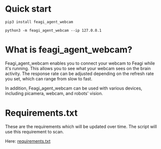 # Quick start
`pip3 install feagi_agent_webcam`

`python3 -m feagi_agent_webcam --ip 127.0.0.1`

# What is feagi_agent_webcam?
Feagi_agent_webcam enables you to connect your webcam to Feagi while it's running. This allows you to see what your webcam sees on the brain activity. The response rate can be adjusted depending on the refresh rate you set, which can range from slow to fast.

In addition, Feagi_agent_webcam can be used with various devices, including picamera, webcam, and robots' vision.

# Requirements.txt
These are the requirements which will be updated over time. The script will use this requirement to scan.

Here: [requirements.txt](https://github.com/feagi/feagi/blob/staging/peripherals/feagi_agent_webcam/feagi_agent_webcam/requirements.txt)

